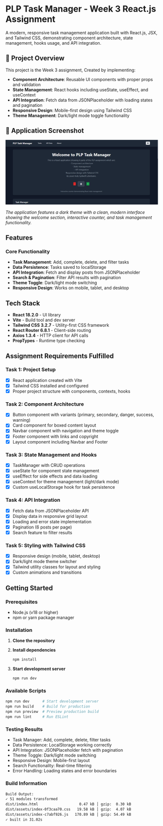 # PLP Task Manager - Week 3 React.js Assignment

A modern, responsive task management application built with React.js, JSX, and Tailwind CSS, demonstrating component architecture, state management, hooks usage, and API integration.

## 📖 Project Overview

This project is the Week 3 assignment, Created by implementing:

- **Component Architecture**: Reusable UI components with proper props and validation
- **State Management**: React hooks including useState, useEffect, and useContext
- **API Integration**: Fetch data from JSONPlaceholder with loading states and pagination
- **Responsive Design**: Mobile-first design using Tailwind CSS
- **Theme Management**: Dark/light mode toggle functionality

## 📸 Application Screenshot

![PLP Task Manager Application](Pictures/image.png)

*The application features a dark theme with a clean, modern interface showing the welcome section, interactive counter, and task management functionality.*

## Features

### Core Functionality
-  **Task Management**: Add, complete, delete, and filter tasks
- **Data Persistence**: Tasks saved to localStorage
- **API Integration**: Fetch and display posts from JSONPlaceholder
- **Search & Pagination**: Filter API results with pagination
- **Theme Toggle**: Dark/light mode switching
- **Responsive Design**: Works on mobile, tablet, and desktop

## Tech Stack

- **React 18.2.0** - UI library
- **Vite** - Build tool and dev server
- **Tailwind CSS 3.2.7** - Utility-first CSS framework
- **React Router 6.8.1** - Client-side routing
- **Axios 1.3.4** - HTTP client for API calls
- **PropTypes** - Runtime type checking

## Assignment Requirements Fulfilled

### Task 1: Project Setup
- [x] React application created with Vite
- [x] Tailwind CSS installed and configured
- [x] Proper project structure with components, contexts, hooks

### Task 2: Component Architecture
- [x] Button component with variants (primary, secondary, danger, success, warning)
- [x] Card component for boxed content layout
- [x] Navbar component with navigation and theme toggle
- [x] Footer component with links and copyright
- [x] Layout component including Navbar and Footer

### Task 3: State Management and Hooks
- [x] TaskManager with CRUD operations
- [x] useState for component state management
- [x] useEffect for side effects and data loading
- [x] useContext for theme management (light/dark mode)
- [x] Custom useLocalStorage hook for task persistence

### Task 4: API Integration
- [x] Fetch data from JSONPlaceholder API
- [x] Display data in responsive grid layout
- [x] Loading and error state implementation
- [x] Pagination (6 posts per page)
- [x] Search feature to filter results

### Task 5: Styling with Tailwind CSS
- [x] Responsive design (mobile, tablet, desktop)
- [x] Dark/light mode theme switcher
- [x] Tailwind utility classes for layout and styling
- [x] Custom animations and transitions

## Getting Started

### Prerequisites
- Node.js (v18 or higher)
- npm or yarn package manager

### Installation

1. **Clone the repository**

2. **Install dependencies**
   ```bash
   npm install
   ```

3. **Start development server**
   ```bash
   npm run dev
   ```

### Available Scripts

```bash
npm run dev      # Start development server
npm run build    # Build for production
npm run preview  # Preview production build
npm run lint     # Run ESLint
```

### Testing Results
-  Task Manager: Add, complete, delete, filter tasks
-  Data Persistence: LocalStorage working correctly
-  API Integration: JSONPlaceholder fetch with pagination
-  Theme Toggle: Dark/light mode switching
-  Responsive Design: Mobile-first layout
-  Search Functionality: Real-time filtering
-  Error Handling: Loading states and error boundaries

### Build Information
```bash
Build Output:
✓ 51 modules transformed
dist/index.html                   0.47 kB │ gzip:  0.30 kB
dist/assets/index-0f3caa70.css   19.58 kB │ gzip:  4.07 kB  
dist/assets/index-c7abf926.js   170.89 kB │ gzip: 54.49 kB
✓ built in 31.02s
```